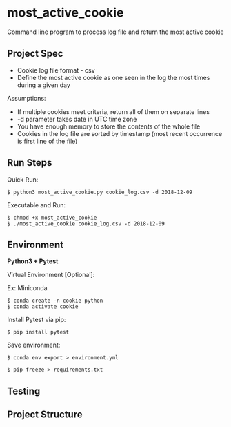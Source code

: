 # most_active_cookie

Command line program to process log file and return the most active cookie

## Project Spec

* Cookie log file format - csv
* Define the most active cookie as one seen in the log the most times during a given day

Assumptions:
* If multiple cookies meet criteria, return all of them on separate lines
* -d parameter takes date in UTC time zone
* You have enough memory to store the contents of the whole file
* Cookies in the log file are sorted by timestamp (most recent occurrence is first line of the file)

## Run Steps

Quick Run:
```
$ python3 most_active_cookie.py cookie_log.csv -d 2018-12-09
```

Executable and Run:
```
$ chmod +x most_active_cookie
$ ./most_active_cookie cookie_log.csv -d 2018-12-09
```

## Environment

**Python3 + Pytest**

Virtual Environment [Optional]:

Ex: Miniconda

```
$ conda create -n cookie python
$ conda activate cookie
```

Install Pytest via pip:
```
$ pip install pytest
```

Save environment:

```
$ conda env export > environment.yml
```
```
$ pip freeze > requirements.txt
```

## Testing

## Project Structure
